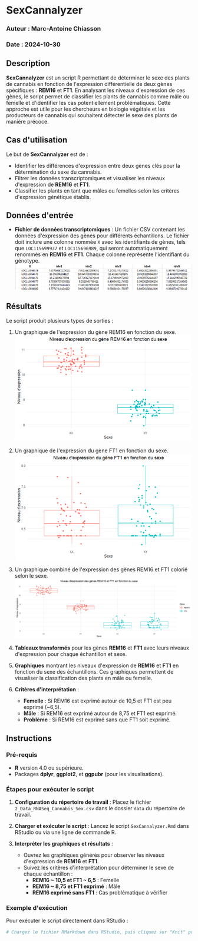 # SexCannalyzer

### Auteur : Marc-Antoine Chiasson  
### Date : 2024-10-30

## Description
**SexCannalyzer** est un script R permettant de déterminer le sexe des plants de cannabis en fonction de l'expression différentielle de deux gènes spécifiques : **REM16** et **FT1**. En analysant les niveaux d'expression de ces gènes, le script permet de classifier les plants de cannabis comme mâle ou femelle et d'identifier les cas potentiellement problématiques. Cette approche est utile pour les chercheurs en biologie végétale et les producteurs de cannabis qui souhaitent détecter le sexe des plants de manière précoce.

## Cas d'utilisation
Le but de **SexCannalyzer** est de :
- Identifier les différences d'expression entre deux gènes clés pour la détermination du sexe du cannabis.
- Filtrer les données transcriptomiques et visualiser les niveaux d'expression de **REM16** et **FT1**.
- Classifier les plants en tant que mâles ou femelles selon les critères d'expression génétique établis.

## Données d'entrée
- **Fichier de données transcriptomiques** : Un fichier CSV contenant les données d'expression des gènes pour différents échantillons. Le fichier doit inclure une colonne nommée `X` avec les identifiants de gènes, tels que `LOC115699937` et `LOC115696989`, qui seront automatiquement renommés en **REM16** et **FT1**. Chaque colonne représente l'identifiant du génotype.
![Texte alternatif de l'image](images/ex_tab_csv.png)

## Résultats
Le script produit plusieurs types de sorties :
1. Un graphique de l'expression du gène REM16 en fonction du sexe.
![Texte alternatif de l'image](images/REM16.png)

2. Un graphique de l'expression du gène FT1 en fonction du sexe.
![Texte alternatif de l'image](images/FT1.png)


3. Un graphique combiné de l'expression des gènes REM16 et FT1 colorié selon le sexe.
![Texte alternatif de l'image](images/REM16+FT1.png)

1. **Tableaux transformés** pour les gènes **REM16** et **FT1** avec leurs niveaux d'expression pour chaque échantillon et sexe.
2. **Graphiques** montrant les niveaux d'expression de **REM16** et **FT1** en fonction du sexe des échantillons. Ces graphiques permettent de visualiser la classification des plants en mâle ou femelle.
3. **Critères d'interprétation** :
   - **Femelle** : Si REM16 est exprimé autour de 10,5 et FT1 est peu exprimé (~6,5).
   - **Mâle** : Si REM16 est exprimé autour de 8,75 et FT1 est exprimé.
   - **Problème** : Si REM16 est exprimé sans que FT1 soit exprimé.

## Instructions

### Pré-requis
- **R** version 4.0 ou supérieure.
- Packages **dplyr**, **ggplot2**, et **ggpubr** (pour les visualisations).
  
### Étapes pour exécuter le script
1. **Configuration du répertoire de travail** : Placez le fichier `2_Data_RNASeq_Cannabis_Sex.csv` dans le dossier `data` du répertoire de travail.
  
2. **Charger et exécuter le script** : Lancez le script `SexCannalyzer.Rmd` dans RStudio ou via une ligne de commande R.

3. **Interpréter les graphiques et résultats** :
   - Ouvrez les graphiques générés pour observer les niveaux d'expression de **REM16** et **FT1**. 
   - Suivez les critères d'interprétation pour déterminer le sexe de chaque échantillon :
     - **REM16 ~ 10,5 et FT1 ~ 6,5** : Femelle
     - **REM16 ~ 8,75 et FT1 exprimé** : Mâle
     - **REM16 exprimé sans FT1** : Cas problématique à vérifier

### Exemple d'exécution
Pour exécuter le script directement dans RStudio :
   ```r
   # Chargez le fichier RMarkdown dans RStudio, puis cliquez sur "Knit" pour générer les rapports HTML et PDF.
